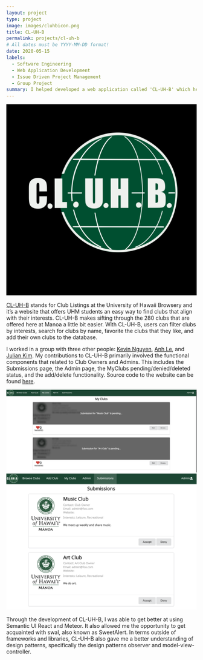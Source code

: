 ```yaml
---
layout: project
type: project
image: images/cluhbicon.png
title: CL-UH-B
permalink: projects/cl-uh-b
# All dates must be YYYY-MM-DD format!
date: 2020-05-15
labels:
  - Software Engineering
  - Web Application Development
  - Issue Driven Project Management
  - Group Project 
summary: I helped developed a web application called 'CL-UH-B' which helps UH students find clubs that they're interested in.
---
```

<img class="ui small right floated image" src="/images/cluhbicon.png">

[CL-UH-B](https://cl-uh-b.github.io/) stands for Club Listings at the University of Hawaii Browsery and it’s a website that offers UHM students an easy way to find clubs that align with their interests. CL-UH-B makes sifting through the 280 clubs that are offered here at Manoa a little bit easier. With CL-UH-B, users can filter clubs by interests, search for clubs by name, favorite the clubs that they like, and add their own clubs to the database. 

I worked in a group with three other people: [Kevin Nguyen](https://github.com/kvndngyn), [Anh Le](https://github.com/lekanh), and [Julian Kim](https://github.com/julianki-cs). My contributions to  CL-UH-B primarily involved the functional components that related to Club Owners and Admins. This includes the Submissions page, the Admin page, the MyClubs pending/denied/deleted status, and the add/delete functionality. Source code to the website can be found [here](https://github.com/cl-uh-b/cl-uh-b.github.io).

<img class="ui massive center image" src="/images/myclubstatus.png">
<img class="ui massive center image" src="/images/submission.png">
<br/>

Through the development of CL-UH-B, I was able to get better at using Semantic UI React and Meteor. It also allowed me the opportunity to get acquainted with swal, also known as SweetAlert. In terms outside of frameworks and libraries, CL-UH-B also gave me a better understanding of design patterns, specifically the design patterns observer and model-view-controller.



